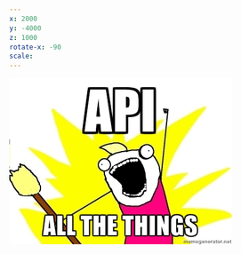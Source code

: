 ```yaml
---
x: 2000
y: -4000
z: 1000
rotate-x: -90
scale:
---
```


![API All the Things!](img/api-all-the-things.jpeg)